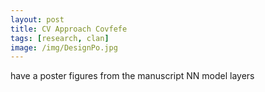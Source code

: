```yaml
---
layout: post
title: CV Approach Covfefe
tags: [research, clan]
image: /img/DesignPo.jpg
---
```


have a poster
figures from the manuscript
NN model layers
